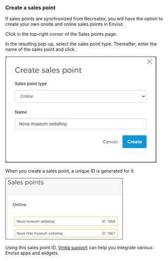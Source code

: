 ### Create a sales point


If sales points are synchronized from Recreatex, you will have the option to create your own onsite and online sales points in Enviso.

Click in the top-right corner of the Sales points page.

In the resulting pop-up, select the sales point type. Thereafter, enter the name of the sales point and click .

![10.png](media/uuid-23df8940-b624-8026-2ab5-4b44ad046559.png)

When you create a sales point, a unique ID is generated for it.

![envcld_clip0039.png](media/uuid-2a1694e5-1dcb-28bc-dd1d-02e92255e9ba.png)

Using this sales point ID, [Vintia support](https://vintia.atlassian.net/servicedesk/customer/portal/8) can help you integrate various Enviso apps and widgets.